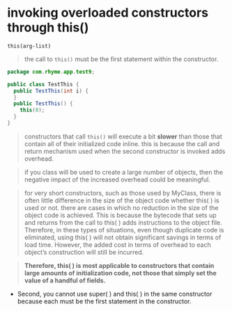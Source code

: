 # invoking overloaded constructors through this()

`this(arg-list)`

> the call to `this()` must be the first statement within the constructor.

```java
package com.rhyme.app.test9;

public class TestThis {
  public TestThis(int i) {
  }
  public TestThis() {
    this(0);
  }
}
```

> constructors that call `this()` will execute a bit **slower** than those that contain all of their initialized code inline.
> this is because the call and return mechanism used when the second constructor is invoked adds overhead.

> if you class will be used to create a large number of objects, then the negative impact of the increased overhead could be meaningful.

> for very short constructors, such as those used by MyClass, there is often little difference in the size of the object code whether this( ) is used or not.
> there are cases in which no reduction in the size of the object code is achieved.
> This is because the bytecode that sets up and returns from the call to this( ) adds instructions to the object file. 
> Therefore, in these types of situations, even though duplicate code is eliminated, using this( ) will not obtain significant savings in terms of load time.
> However, the added cost in terms of overhead to each object’s construction will still be incurred. 

> **Therefore, this( ) is most applicable to constructors that contain large amounts of initialization code, not those that simply set the value of a handful of fields.**

- Second, you cannot use super( ) and this( ) in the same constructor because each must be the first statement in the constructor.
